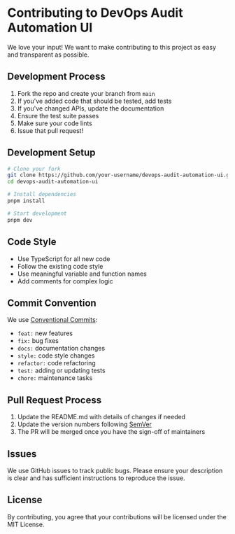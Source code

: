 # Contributing to DevOps Audit Automation UI

We love your input! We want to make contributing to this project as easy and transparent as possible.

## Development Process

1. Fork the repo and create your branch from `main`
2. If you've added code that should be tested, add tests
3. If you've changed APIs, update the documentation
4. Ensure the test suite passes
5. Make sure your code lints
6. Issue that pull request!

## Development Setup

```bash
# Clone your fork
git clone https://github.com/your-username/devops-audit-automation-ui.git
cd devops-audit-automation-ui

# Install dependencies
pnpm install

# Start development
pnpm dev
```

## Code Style

- Use TypeScript for all new code
- Follow the existing code style
- Use meaningful variable and function names
- Add comments for complex logic

## Commit Convention

We use [Conventional Commits](https://www.conventionalcommits.org/):

- `feat:` new features
- `fix:` bug fixes
- `docs:` documentation changes
- `style:` code style changes
- `refactor:` code refactoring
- `test:` adding or updating tests
- `chore:` maintenance tasks

## Pull Request Process

1. Update the README.md with details of changes if needed
2. Update the version numbers following [SemVer](http://semver.org/)
3. The PR will be merged once you have the sign-off of maintainers

## Issues

We use GitHub issues to track public bugs. Please ensure your description is clear and has sufficient instructions to reproduce the issue.

## License

By contributing, you agree that your contributions will be licensed under the MIT License.